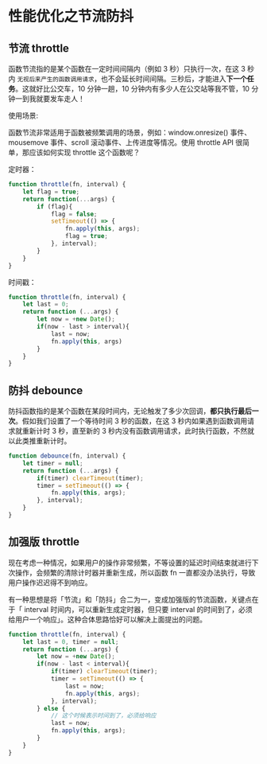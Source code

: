 # 性能优化之节流防抖

## 节流 throttle

函数节流指的是某个函数在一定时间间隔内（例如 3 秒）只执行一次，在这 3 秒内 `无视后来产生的函数调用请求`，也不会延长时间间隔。三秒后，才能进入**下一个任务**。这就好比公交车，10 分钟一趟，10 分钟内有多少人在公交站等我不管，10 分钟一到我就要发车走人！

使用场景:

函数节流非常适用于函数被频繁调用的场景，例如：window.onresize() 事件、mousemove 事件、scroll 滚动事件、上传进度等情况。使用 throttle API 很简单，那应该如何实现 throttle 这个函数呢？

定时器：

```js
function throttle(fn, interval) {
    let flag = true;
    return function(...args) {
        if (flag){
            flag = false;
            setTimeout(() => {
                fn.apply(this, args);
                flag = true;
            }, interval);
        }
    }
}
```

时间戳：

```js
function throttle(fn, interval) {
    let last = 0;
    return function (...args) {
        let now = +new Date();
        if(now - last > interval){
            last = now;
            fn.apply(this, args)
        }
    }
}
```

## 防抖 debounce

防抖函数指的是某个函数在某段时间内，无论触发了多少次回调，**都只执行最后一次**。假如我们设置了一个等待时间 3 秒的函数，在这 3 秒内如果遇到函数调用请求就重新计时 3 秒，直至新的 3 秒内没有函数调用请求，此时执行函数，不然就以此类推重新计时。

```js
function debounce(fn, interval) {
    let timer = null;
    return function (...args) {
        if(timer) clearTimeout(timer);
        timer = setTimeout(() => {
            fn.apply(this, args);
        }, interval);
    }
}
```

## 加强版 throttle
现在考虑一种情况，如果用户的操作非常频繁，不等设置的延迟时间结束就进行下次操作，会频繁的清除计时器并重新生成，所以函数 fn 一直都没办法执行，导致用户操作迟迟得不到响应。

有一种思想是将「节流」和「防抖」合二为一，变成加强版的节流函数，关键点在于「 interval 时间内，可以重新生成定时器，但只要 interval 的时间到了，必须给用户一个响应」。这种合体思路恰好可以解决上面提出的问题。

```js
function throttle(fn, interval) {
	let last = 0, timer = null;
	return function (...args) {
		let now = +new Date();
		if(now - last < interval){
			if(timer) clearTimeout(timer);
			timer = setTimeout(() => {
				last = now;
				fn.apply(this, args);
			}, interval);
		} else {
			// 这个时候表示时间到了，必须给响应
			last = now;
			fn.apply(this, args);
		}
	}
}
```

